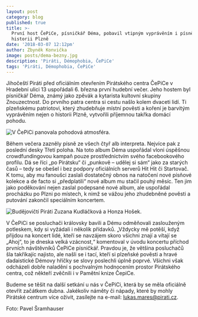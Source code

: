 ```yaml
---
layout: post
category: blog
published: true
title: >-
  První host ČePiCe, písničkář Déma, pobavil vtipným vyprávěním i písněmi o
  historii Plzně
date: '2018-03-07 12:12pm'
author: Zbyněk Konvička
image: posts/dema-bezny.jpg
description: 'Piráti, Démophobia, ČePiCe'
tags: 'Piráti, Démophobia, ČePiCe'
---
```

Jihočeští Piráti před oficiálním otevřením Pirátského centra ČePiCe v Hradební ulici 13 uspořádali 6. března první hudební večer. Jeho hostem byl písničkář Déma, známý jako zpěvák a kytarista kultovní skupiny Znouzectnost. Do prvního patra centra si cestu našlo kolem dvaceti lidí. Ti plzeňskému patriotovi, který zhudebňuje místní pověsti a koření je barvitým vyprávěním nejen o historii Plzně, vytvořili příjemnou takřka domácí pohodu. 

![V ČePiCi panovala pohodová atmosféra.](posts/2018dsc_0015.jpg)

Během večera zazněly písně ze všech čtyř alb interpreta. Nejvíce pak z poslední desky Třetí poloha. Na toto album Déma uspořádal vloni úspěšnou crowdfundingovou kampaň pouze prostřednictvím svého facebookového profilu. Dá se říci „po Pirátsku“ či „punkově – udělej si sám“ jako za starých časů – tedy se obešel i bez podpory oficiálních serverů Hit Hit či Startovač. K tomu, aby mu fanoušci zaslali dostatečný obnos na natočení nové písňové kolekce a de facto si „předplatili“ nové album mu stačil pouhý měsíc. Ten jim jako poděkování nejen zaslal podepsané nové album, ale uspořádal procházku po Plzni po místech, k nimž se vážou jeho zhudebněné pověsti a putování zakončil speciálním koncertem.

![Budějovičtí Piráti Zuzana Kudláčková a Honza Hošek.](posts/2018dsc_0012.jpg)

V ČePiCi se posluchači královsky bavili a Dému odměňovali zaslouženým potleskem, kdy si vyžádali i několik přídavků. „Vždycky mě potěší, když přijdou na koncert lidé, kteří se navzájem skoro všichni znají a vítají se „Ahoj“, to je dneska velká vzácnost,“ komentoval v úvodu koncertu příchod prvních návštěvníků ČePiCe písničkář. Pravdou je, že většina posluchačů šla takříkajíc najisto, ale našli se i tací, kteří si plzeňské pověsti a hravé dadaistické Démovy hříčky se slovy poslechli úplně poprvé. Všichni však odcházeli dobře naladění s pochvalným hodnocením prostor Pirátského centra, což někteří zvěčnili i v Pamětní knize ČepiCe.

Budeme se těšit na další setkání u nás v ČePiCi, která by se měla oficiálně otevřít začátkem dubna. Jakékoliv náměty či nápady, které by mohly Pirátské centrum více oživit, zasílejte na e-mail: [lukas.mares@pirati.cz](lukas.mares@pirati.cz).

Foto: Pavel Šramhauser
